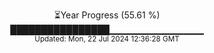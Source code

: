 <p align="center">
⏳Year Progress (55.61 %) <br>
████████████████▁▁▁▁▁▁▁▁▁▁▁▁▁▁ <br>
<sub>Updated: Mon, 22 Jul 2024 12:36:28 GMT</sub>
</p>

